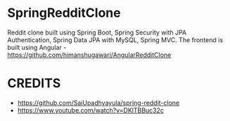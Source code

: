 # SpringRedditClone
Reddit clone built using Spring Boot, Spring Security with JPA Authentication, Spring Data JPA with MySQL, Spring MVC.
The frontend is built using Angular - https://github.com/himanshugawari/AngularRedditClone

# CREDITS
- https://github.com/SaiUpadhyayula/spring-reddit-clone
- https://www.youtube.com/watch?v=DKlTBBuc32c